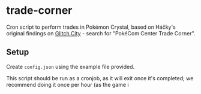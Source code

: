 # trade-corner

Cron script to perform trades in Pokémon Crystal, based on Háčky's original findings on [Glitch City](https://archives.glitchcity.info/forums/board-76/thread-7509/page-0.html) - search for "PokéCom Center Trade Corner".

## Setup

Create `config.json` using the example file provided.

This script should be run as a cronjob, as it will exit once it's completed; we recommend doing it once per hour (as the game i